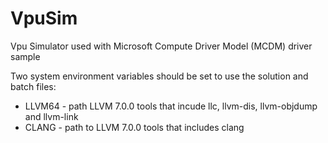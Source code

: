 # VpuSim
Vpu Simulator used with Microsoft Compute Driver Model (MCDM) driver sample

Two system environment variables should be set to use the solution and batch files:
* LLVM64 - path LLVM 7.0.0 tools that incude llc, llvm-dis, llvm-objdump and llvm-link
* CLANG - path to LLVM 7.0.0 tools that includes clang

